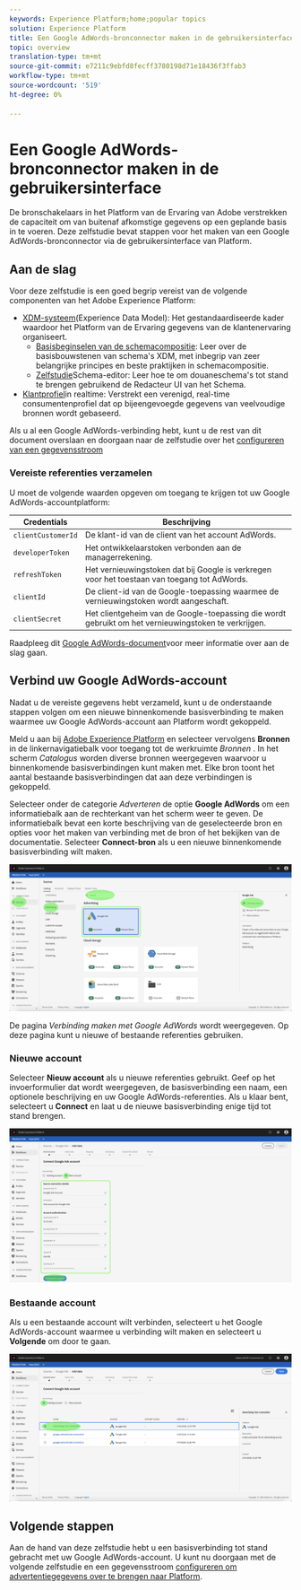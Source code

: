 ```yaml
---
keywords: Experience Platform;home;popular topics
solution: Experience Platform
title: Een Google AdWords-bronconnector maken in de gebruikersinterface
topic: overview
translation-type: tm+mt
source-git-commit: e7211c9ebfd8fecff3780198d71e18436f3ffab3
workflow-type: tm+mt
source-wordcount: '519'
ht-degree: 0%

---
```



# Een Google AdWords-bronconnector maken in de gebruikersinterface

De bronschakelaars in het Platform van de Ervaring van Adobe verstrekken de capaciteit om van buitenaf afkomstige gegevens op een geplande basis in te voeren. Deze zelfstudie bevat stappen voor het maken van een Google AdWords-bronconnector via de gebruikersinterface van Platform.

## Aan de slag

Voor deze zelfstudie is een goed begrip vereist van de volgende componenten van het Adobe Experience Platform:

* [XDM-systeem](../../../../../xdm/home.md)(Experience Data Model): Het gestandaardiseerde kader waardoor het Platform van de Ervaring gegevens van de klantenervaring organiseert.
   * [Basisbeginselen van de schemacompositie](../../../../../xdm/schema/composition.md): Leer over de basisbouwstenen van schema&#39;s XDM, met inbegrip van zeer belangrijke principes en beste praktijken in schemacompositie.
   * [Zelfstudie](../../../../../xdm/tutorials/create-schema-ui.md)Schema-editor: Leer hoe te om douaneschema&#39;s tot stand te brengen gebruikend de Redacteur UI van het Schema.
* [Klantprofiel](../../../../../profile/home.md)in realtime: Verstrekt een verenigd, real-time consumentenprofiel dat op bijeengevoegde gegevens van veelvoudige bronnen wordt gebaseerd.

Als u al een Google AdWords-verbinding hebt, kunt u de rest van dit document overslaan en doorgaan naar de zelfstudie over het [configureren van een gegevensstroom](../../dataflow/payments.md)

### Vereiste referenties verzamelen

U moet de volgende waarden opgeven om toegang te krijgen tot uw Google AdWords-accountplatform:

| Credentials | Beschrijving |
| ---------- | ----------- |
| `clientCustomerId` | De klant-id van de client van het account AdWords. |
| `developerToken` | Het ontwikkelaarstoken verbonden aan de managerrekening. |
| `refreshToken` | Het vernieuwingstoken dat bij Google is verkregen voor het toestaan van toegang tot AdWords. |
| `clientId` | De client-id van de Google-toepassing waarmee de vernieuwingstoken wordt aangeschaft. |
| `clientSecret` | Het clientgeheim van de Google-toepassing die wordt gebruikt om het vernieuwingstoken te verkrijgen. |

Raadpleeg dit [Google AdWords-document](https://developers.google.com/adwords/api/docs/guides/authentication)voor meer informatie over aan de slag gaan.

## Verbind uw Google AdWords-account

Nadat u de vereiste gegevens hebt verzameld, kunt u de onderstaande stappen volgen om een nieuwe binnenkomende basisverbinding te maken waarmee uw Google AdWords-account aan Platform wordt gekoppeld.

Meld u aan bij [Adobe Experience Platform](https://platform.adobe.com) en selecteer vervolgens **Bronnen** in de linkernavigatiebalk voor toegang tot de werkruimte *Bronnen* . In het scherm *Catalogus* worden diverse bronnen weergegeven waarvoor u binnenkomende basisverbindingen kunt maken met. Elke bron toont het aantal bestaande basisverbindingen dat aan deze verbindingen is gekoppeld.

Selecteer onder de categorie *Adverteren* de optie **Google AdWords** om een informatiebalk aan de rechterkant van het scherm weer te geven. De informatiebalk bevat een korte beschrijving van de geselecteerde bron en opties voor het maken van verbinding met de bron of het bekijken van de documentatie. Selecteer **Connect-bron** als u een nieuwe binnenkomende basisverbinding wilt maken.

![catalogus](../../../../images/tutorials/create/ads/catalog.png)

De pagina *Verbinding maken met Google AdWords* wordt weergegeven. Op deze pagina kunt u nieuwe of bestaande referenties gebruiken.

### Nieuwe account

Selecteer **Nieuw account** als u nieuwe referenties gebruikt. Geef op het invoerformulier dat wordt weergegeven, de basisverbinding een naam, een optionele beschrijving en uw Google AdWords-referenties. Als u klaar bent, selecteert u **Connect** en laat u de nieuwe basisverbinding enige tijd tot stand brengen.

![verbinden](../../../../images/tutorials/create/ads/connect.png)

### Bestaande account

Als u een bestaande account wilt verbinden, selecteert u het Google AdWords-account waarmee u verbinding wilt maken en selecteert u **Volgende** om door te gaan.

![bestaand](../../../../images/tutorials/create/ads/existing.png)

## Volgende stappen

Aan de hand van deze zelfstudie hebt u een basisverbinding tot stand gebracht met uw Google AdWords-account. U kunt nu doorgaan met de volgende zelfstudie en een gegevensstroom [configureren om advertentiegegevens over te brengen naar Platform](../../dataflow/advertising.md).